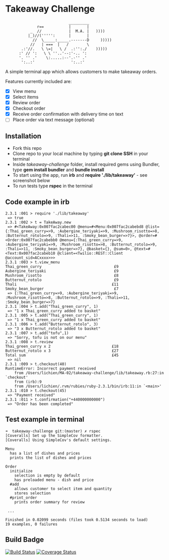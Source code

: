 # Takeaway Challenge

```
                            _________
              r==           |       |
           _  //            |  M.A. |   ))))
          |_)//(''''':      |       |
            //  \_____:_____.-------D     )))))
           //   | ===  |   /        \
       .:'//.   \ \=|   \ /  .:'':./    )))))
      :' // ':   \ \ ''..'--:'-.. ':
      '. '' .'    \:.....:--'.-'' .'
       ':..:'                ':..:'

 ```
A simple terminal app which allows customers to make takeaway orders.

Features currently included are:
- [x] View menu
- [x] Select items
- [x] Review order
- [x] Checkout order
- [x] Receive order confirmation with delivery time on text
- [ ] Place order via text message (optional)

## Installation

* Fork this repo
* Clone repo to your local machine by typing **git clone SSH** in your terminal
* Inside *takeaway-challenge* folder, install required gems using Bundler, type **gem install bundler** and **bundle install**
* To start using the app, run **irb** and **require './lib/takeaway'** - see screenshot below
* To run tests type **rspec** in the terminal

## Code example in irb

```
2.3.1 :001 > require './lib/takeaway'
 => true
2.3.1 :002 > t = TakeAway.new
 => #<TakeAway:0x007fac2cabec00 @menu=#<Menu:0x007fac2cabebd8 @list={:Thai_green_curry=>9, :Aubergine_teriyaki=>9, :Mushroom_risotto=>8, :Butternut_rotolo=>9, :Thali=>11, :Smoky_bean_burger=>7}>, @order=#<Order:0x007fac2cabebb0 @menu={:Thai_green_curry=>9, :Aubergine_teriyaki=>9, :Mushroom_risotto=>8, :Butternut_rotolo=>9, :Thali=>11, :Smoky_bean_burger=>7}, @basket={}, @sum=0>, @text=#<Text:0x007fac2cabeb10 @client=<Twilio::REST::Client @account_sid=ACxxxx>>>
2.3.1 :003 > t.view_menu
Thai_green_curry                                £9
Aubergine_teriyaki                              £9
Mushroom_risotto                                £8
Butternut_rotolo                                £9
Thali                                          £11
Smoky_bean_burger                               £7
 => {:Thai_green_curry=>9, :Aubergine_teriyaki=>9, :Mushroom_risotto=>8, :Butternut_rotolo=>9, :Thali=>11, :Smoky_bean_burger=>7}
2.3.1 :004 > t.add("Thai_green_curry", 1)
 => "1 x Thai_green_curry added to basket"
2.3.1 :005 > t.add("Thai_green_curry", 1)
 => "1 x Thai_green_curry added to basket"
2.3.1 :006 > t.add("Butternut_rotolo", 3)
 => "3 x Butternut_rotolo added to basket"
2.3.1 :007 > t.add("tofu",1)
 => "Sorry, tofu is not on our menu"
2.3.1 :008 > t.review
Thai_green_curry x 2                           £18
Butternut_rotolo x 3                           £27
Total sum                                      £45
 => nil
2.3.1 :009 > t.checkout(40)
RuntimeError: Incorrect payment received
	from /Users/lichien/MA-02/takeaway-challenge/lib/takeaway.rb:27:in `checkout'
	from (irb):9
	from /Users/lichien/.rvm/rubies/ruby-2.3.1/bin/irb:11:in `<main>'
2.3.1 :010 > t.checkout(45)
 => "Payment received"
2.3.1 :011 > t.confirmation("+440000000000")
 => "Order has been completed"
```
## Test example in terminal

```
➜  takeaway-challenge git:(master) ✗ rspec
[Coveralls] Set up the SimpleCov formatter.
[Coveralls] Using SimpleCov's default settings.

Menu
  has a list of dishes and prices
  prints the list of dishes and prices

Order
  initialize
    selection is empty by default
    has preloaded menu - dish and price
  #add
    allows customer to select item and quantity
    stores selection
  #print_order
    prints order summary for review

 ...

Finished in 0.02099 seconds (files took 0.5134 seconds to load)
19 examples, 0 failures
```

## Build Badge

[![Build Status](https://travis-ci.org/makersacademy/takeaway-challenge.svg?branch=master)](https://travis-ci.org/makersacademy/takeaway-challenge)
[![Coverage Status](https://coveralls.io/repos/makersacademy/takeaway-challenge/badge.png)](https://coveralls.io/r/makersacademy/takeaway-challenge)
